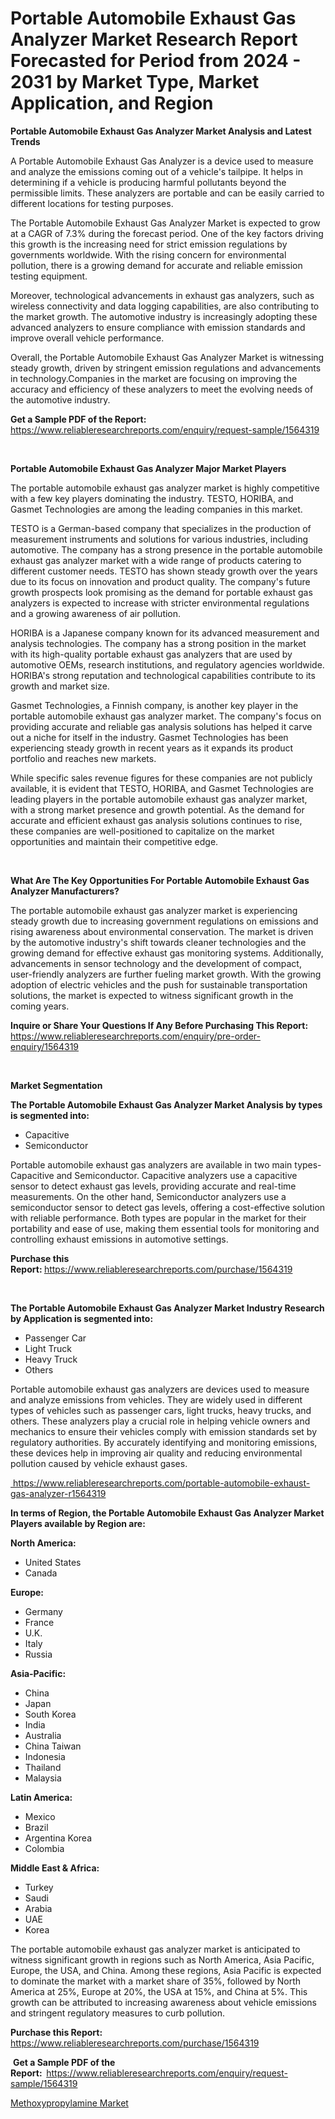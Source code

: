 <p><h1>Portable Automobile Exhaust Gas Analyzer Market Research Report Forecasted for Period from 2024 -  2031 by Market Type, Market Application, and Region</h1></p><p><strong>Portable Automobile Exhaust Gas Analyzer Market Analysis and Latest Trends</strong></p>
<p><p>A Portable Automobile Exhaust Gas Analyzer is a device used to measure and analyze the emissions coming out of a vehicle's tailpipe. It helps in determining if a vehicle is producing harmful pollutants beyond the permissible limits. These analyzers are portable and can be easily carried to different locations for testing purposes.</p><p>The Portable Automobile Exhaust Gas Analyzer Market is expected to grow at a CAGR of 7.3% during the forecast period. One of the key factors driving this growth is the increasing need for strict emission regulations by governments worldwide. With the rising concern for environmental pollution, there is a growing demand for accurate and reliable emission testing equipment.</p><p>Moreover, technological advancements in exhaust gas analyzers, such as wireless connectivity and data logging capabilities, are also contributing to the market growth. The automotive industry is increasingly adopting these advanced analyzers to ensure compliance with emission standards and improve overall vehicle performance.</p><p>Overall, the Portable Automobile Exhaust Gas Analyzer Market is witnessing steady growth, driven by stringent emission regulations and advancements in technology.Companies in the market are focusing on improving the accuracy and efficiency of these analyzers to meet the evolving needs of the automotive industry.</p></p>
<p><strong>Get a Sample PDF of the Report:&nbsp;</strong> <a href="https://www.reliableresearchreports.com/enquiry/request-sample/1564319">https://www.reliableresearchreports.com/enquiry/request-sample/1564319</a></p>
<p>&nbsp;</p>
<p><strong>Portable Automobile Exhaust Gas Analyzer Major Market Players</strong></p>
<p><p>The portable automobile exhaust gas analyzer market is highly competitive with a few key players dominating the industry. TESTO, HORIBA, and Gasmet Technologies are among the leading companies in this market. </p><p>TESTO is a German-based company that specializes in the production of measurement instruments and solutions for various industries, including automotive. The company has a strong presence in the portable automobile exhaust gas analyzer market with a wide range of products catering to different customer needs. TESTO has shown steady growth over the years due to its focus on innovation and product quality. The company's future growth prospects look promising as the demand for portable exhaust gas analyzers is expected to increase with stricter environmental regulations and a growing awareness of air pollution.</p><p>HORIBA is a Japanese company known for its advanced measurement and analysis technologies. The company has a strong position in the market with its high-quality portable exhaust gas analyzers that are used by automotive OEMs, research institutions, and regulatory agencies worldwide. HORIBA's strong reputation and technological capabilities contribute to its growth and market size.</p><p>Gasmet Technologies, a Finnish company, is another key player in the portable automobile exhaust gas analyzer market. The company's focus on providing accurate and reliable gas analysis solutions has helped it carve out a niche for itself in the industry. Gasmet Technologies has been experiencing steady growth in recent years as it expands its product portfolio and reaches new markets.</p><p>While specific sales revenue figures for these companies are not publicly available, it is evident that TESTO, HORIBA, and Gasmet Technologies are leading players in the portable automobile exhaust gas analyzer market, with a strong market presence and growth potential. As the demand for accurate and efficient exhaust gas analysis solutions continues to rise, these companies are well-positioned to capitalize on the market opportunities and maintain their competitive edge.</p></p>
<p>&nbsp;</p>
<p><strong>What Are The Key Opportunities For Portable Automobile Exhaust Gas Analyzer Manufacturers?</strong></p>
<p><p>The portable automobile exhaust gas analyzer market is experiencing steady growth due to increasing government regulations on emissions and rising awareness about environmental conservation. The market is driven by the automotive industry's shift towards cleaner technologies and the growing demand for effective exhaust gas monitoring systems. Additionally, advancements in sensor technology and the development of compact, user-friendly analyzers are further fueling market growth. With the growing adoption of electric vehicles and the push for sustainable transportation solutions, the market is expected to witness significant growth in the coming years.</p></p>
<p><strong>Inquire or Share Your Questions If Any Before Purchasing This Report:</strong> <a href="https://www.reliableresearchreports.com/enquiry/pre-order-enquiry/1564319">https://www.reliableresearchreports.com/enquiry/pre-order-enquiry/1564319</a></p>
<p>&nbsp;</p>
<p><strong>Market Segmentation</strong></p>
<p><strong>The Portable Automobile Exhaust Gas Analyzer Market Analysis by types is segmented into:</strong></p>
<p><ul><li>Capacitive</li><li>Semiconductor</li></ul></p>
<p><p>Portable automobile exhaust gas analyzers are available in two main types- Capacitive and Semiconductor. Capacitive analyzers use a capacitive sensor to detect exhaust gas levels, providing accurate and real-time measurements. On the other hand, Semiconductor analyzers use a semiconductor sensor to detect gas levels, offering a cost-effective solution with reliable performance. Both types are popular in the market for their portability and ease of use, making them essential tools for monitoring and controlling exhaust emissions in automotive settings.</p></p>
<p><strong>Purchase this Report:&nbsp;</strong><a href="https://www.reliableresearchreports.com/purchase/1564319">https://www.reliableresearchreports.com/purchase/1564319</a></p>
<p>&nbsp;</p>
<p><strong>The Portable Automobile Exhaust Gas Analyzer Market Industry Research by Application is segmented into:</strong></p>
<p><ul><li>Passenger Car</li><li>Light Truck</li><li>Heavy Truck</li><li>Others</li></ul></p>
<p><p>Portable automobile exhaust gas analyzers are devices used to measure and analyze emissions from vehicles. They are widely used in different types of vehicles such as passenger cars, light trucks, heavy trucks, and others. These analyzers play a crucial role in helping vehicle owners and mechanics to ensure their vehicles comply with emission standards set by regulatory authorities. By accurately identifying and monitoring emissions, these devices help in improving air quality and reducing environmental pollution caused by vehicle exhaust gases.</p></p>
<p><a href="https://www.reliableresearchreports.com/portable-automobile-exhaust-gas-analyzer-r1564319">&nbsp;https://www.reliableresearchreports.com/portable-automobile-exhaust-gas-analyzer-r1564319</a></p>
<p><strong>In terms of Region, the Portable Automobile Exhaust Gas Analyzer Market Players available by Region are:</strong></p>
<p>
    <p> <strong> North America: </strong>
        <ul>
            <li>United States</li>
            <li>Canada</li>
        </ul>
        </p> 
    <p> <strong> Europe: </strong>
        <ul>
            <li>Germany</li>
            <li>France</li>
            <li>U.K.</li>
            <li>Italy</li>
            <li>Russia</li>
        </ul>
        </p> 
    <p> <strong> Asia-Pacific: </strong>
        <ul>
            <li>China</li>
            <li>Japan</li>
            <li>South Korea</li>
            <li>India</li>
            <li>Australia</li>
            <li>China Taiwan</li>
            <li>Indonesia</li>
            <li>Thailand</li>
            <li>Malaysia</li>
        </ul>
        </p> 
    <p> <strong> Latin America: </strong>
        <ul>
            <li>Mexico</li>
            <li>Brazil</li>
            <li>Argentina Korea</li>
            <li>Colombia</li>
        </ul>
        </p> 
    <p> <strong> Middle East & Africa: </strong>
        <ul>
            <li>Turkey</li>
            <li>Saudi</li>
            <li>Arabia</li>
            <li>UAE</li>
            <li>Korea</li>
        </ul>
    </p>
    </p>
<p><p>The portable automobile exhaust gas analyzer market is anticipated to witness significant growth in regions such as North America, Asia Pacific, Europe, the USA, and China. Among these regions, Asia Pacific is expected to dominate the market with a market share of 35%, followed by North America at 25%, Europe at 20%, the USA at 15%, and China at 5%. This growth can be attributed to increasing awareness about vehicle emissions and stringent regulatory measures to curb pollution.</p></p>
<p><strong>Purchase this Report: </strong><a href="https://www.reliableresearchreports.com/purchase/1564319">https://www.reliableresearchreports.com/purchase/1564319</a></p>
<p>&nbsp;<strong>Get a Sample PDF of the Report:&nbsp;&nbsp;</strong><a href="https://www.reliableresearchreports.com/enquiry/request-sample/1564319">https://www.reliableresearchreports.com/enquiry/request-sample/1564319</a></p>
<p><strong></strong></p>
<p><p><a href="https://issuu.com/reportprime-2/docs/methoxypropylamine-market-size-2030.pptx">Methoxypropylamine Market</a></p></p>